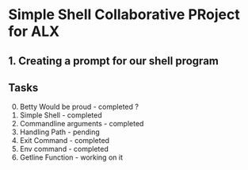 # Simple Shell Collaborative PRoject for ALX

## 1. Creating a prompt for our shell program

## Tasks

0. Betty Would be proud - completed ?
1. Simple Shell - completed
2. Commandline arguments - completed
3. Handling Path - pending
4. Exit Command - completed
5. Env command - completed
6. Getline Function - working on it

